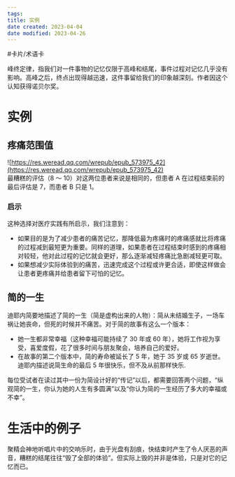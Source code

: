 ```yaml
---
tags:
title: 实例
date created: 2023-04-04
date modified: 2023-04-26
---
```


#卡片/术语卡

峰终定律，指我们对一件事物的记忆仅限于高峰和结尾，事件过程对记忆几乎没有影响。高峰之后，终点出现得越迅速，这件事留给我们的印象越深刻。作者因这个认知获得诺贝尔奖。

# 实例

## 疼痛范围值

![https://res.weread.qq.com/wrepub/epub_573975_42](https://res.weread.qq.com/wrepub/epub_573975_42)  
最糟糕的评估（8 ～ 10）对这两位患者来说是相同的，但患者 A 在过程结束前的最后评估是 7，而患者 B 只是 1。

### 启示

这种选择对医疗实践有所启示，我们注意到：

- 如果目的是为了减少患者的痛苦记忆，那降低最为疼痛时的疼痛感就比将疼痛的过程减到最短更为重要。同样的道理，如果患者在过程结束时感到的疼痛相对较轻，他对此过程的记忆就会更好，那么逐渐减轻疼痛比急剧减轻更可取。
- 如果想减少实际体验到的痛苦，迅速完成这个过程或许更合适，即使这样做会让患者更疼痛并给患者留下可怕的记忆。

## 简的一生

迪耶内简要地描述了简的一生（简是虚构出来的人物）：简从未结婚生子，一场车祸让她丧命，但死的时候并不痛苦。对于简的故事有这么一个版本：

- 她一生都非常幸福（这种幸福可能持续了 30 年或 60 年），她将工作视为享受，喜爱度假，花了很多时间与朋友聚会，培养自己的爱好。
- 在故事的第二个版本中，简的寿命被延长了 5 年，她于 35 岁或 65 岁逝世。迪耶内描述说简生命的最后 5 年很快乐，但不及从前那样快乐.

每位受试者在读过其中一份为简设计好的“传记”以后，都需要回答两个问题，“纵观简的一生，你认为她的人生有多圆满”以及“你认为简的一生经历了多大的幸福或不幸”。

# 生活中的例子

聚精会神地听唱片中的交响乐时，由于光盘有刮痕，快结束时产生了令人厌恶的声音，糟糕的结尾往往“毁了全部的体验”。但实际上毁的并非是体验，只是对它的记忆而已。
